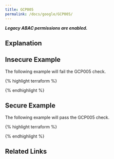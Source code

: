 ```yaml
---
title: GCP005
permalink: /docs/google/GCP005/
---
```


***Legacy ABAC permissions are enabled.***

## Explanation






## Insecure Example

The following example will fail the GCP005 check.

{% highlight terraform %}



{% endhighlight %}



## Secure Example

The following example will pass the GCP005 check.

{% highlight terraform %}



{% endhighlight %}


## Related Links


